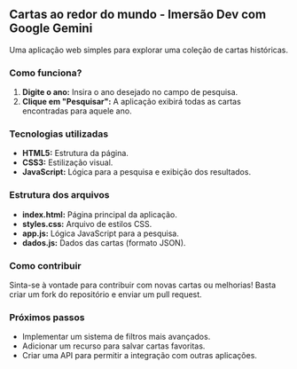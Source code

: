 ## Cartas ao redor do mundo - Imersão Dev com Google Gemini

Uma aplicação web simples para explorar uma coleção de cartas históricas.

### Como funciona?
1. **Digite o ano:** Insira o ano desejado no campo de pesquisa.
2. **Clique em "Pesquisar":** A aplicação exibirá todas as cartas encontradas para aquele ano.

### Tecnologias utilizadas
* **HTML5:** Estrutura da página.
* **CSS3:** Estilização visual.
* **JavaScript:** Lógica para a pesquisa e exibição dos resultados.

### Estrutura dos arquivos
* **index.html:** Página principal da aplicação.
* **styles.css:** Arquivo de estilos CSS.
* **app.js:** Lógica JavaScript para a pesquisa.
* **dados.js:** Dados das cartas (formato JSON).

### Como contribuir
Sinta-se à vontade para contribuir com novas cartas ou melhorias! Basta criar um fork do repositório e enviar um pull request.

### Próximos passos
* Implementar um sistema de filtros mais avançados.
* Adicionar um recurso para salvar cartas favoritas.
* Criar uma API para permitir a integração com outras aplicações.
